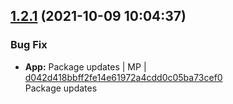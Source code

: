 <a name="1.2.1"></a>

## [1.2.1](https://github.com/mmpro/ac-file-extensions/compare/v1.2.0..v1.2.1) (2021-10-09 10:04:37)


### Bug Fix

* **App:** Package updates | MP | [d042d418bbff2fe14e61972a4cdd0c05ba73cef0](https://github.com/mmpro/ac-file-extensions/commit/d042d418bbff2fe14e61972a4cdd0c05ba73cef0)    
Package updates
